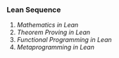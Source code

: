 ### Lean Sequence

1. *Mathematics in Lean*
2. *Theorem Proving in Lean*
3. *Functional Programming in Lean*
4. *Metaprogramming in Lean*


